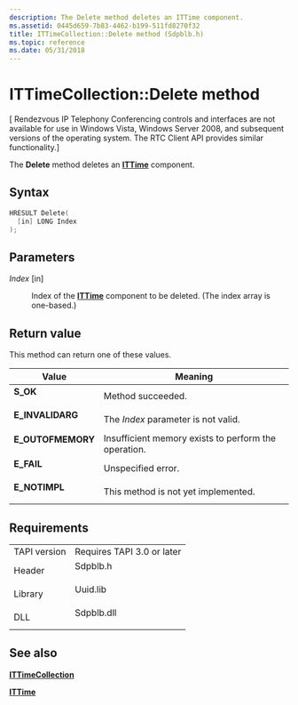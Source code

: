 ```yaml
---
description: The Delete method deletes an ITTime component.
ms.assetid: 0445d659-7b83-4462-b199-511fd8270f32
title: ITTimeCollection::Delete method (Sdpblb.h)
ms.topic: reference
ms.date: 05/31/2018
---
```


# ITTimeCollection::Delete method

\[ Rendezvous IP Telephony Conferencing controls and interfaces are not available for use in Windows Vista, Windows Server 2008, and subsequent versions of the operating system. The RTC Client API provides similar functionality.\]

The **Delete** method deletes an [**ITTime**](ittime.md) component.

## Syntax


```C++
HRESULT Delete(
  [in] LONG Index
);
```



## Parameters

<dl> <dt>

*Index* \[in\]
</dt> <dd>

Index of the [**ITTime**](ittime.md) component to be deleted. (The index array is one-based.)

</dd> </dl>

## Return value

This method can return one of these values.



| Value                                                                                         | Meaning                                                         |
|-----------------------------------------------------------------------------------------------|-----------------------------------------------------------------|
| <dl> <dt>**S\_OK**</dt> </dl>          | Method succeeded.<br/>                                    |
| <dl> <dt>**E\_INVALIDARG**</dt> </dl>  | The *Index* parameter is not valid.<br/>                  |
| <dl> <dt>**E\_OUTOFMEMORY**</dt> </dl> | Insufficient memory exists to perform the operation.<br/> |
| <dl> <dt>**E\_FAIL**</dt> </dl>        | Unspecified error.<br/>                                   |
| <dl> <dt>**E\_NOTIMPL**</dt> </dl>     | This method is not yet implemented.<br/>                  |



 

## Requirements



|                         |                                                                                       |
|-------------------------|---------------------------------------------------------------------------------------|
| TAPI version<br/> | Requires TAPI 3.0 or later<br/>                                                 |
| Header<br/>       | <dl> <dt>Sdpblb.h</dt> </dl>   |
| Library<br/>      | <dl> <dt>Uuid.lib</dt> </dl>   |
| DLL<br/>          | <dl> <dt>Sdpblb.dll</dt> </dl> |



## See also

<dl> <dt>

[**ITTimeCollection**](ittimecollection.md)
</dt> <dt>

[**ITTime**](ittime.md)
</dt> </dl>

 

 




